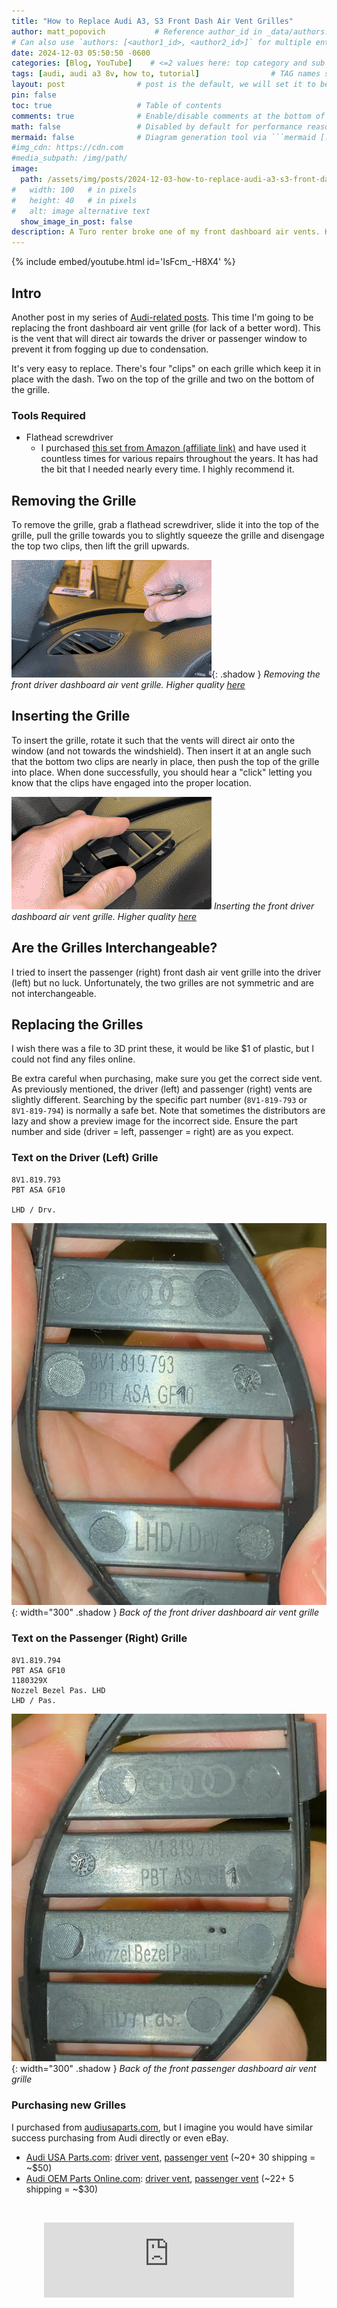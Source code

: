 ```yaml
---
title: "How to Replace Audi A3, S3 Front Dash Air Vent Grilles"
author: matt_popovich           # Reference author_id in _data/authors.yml
# Can also use `authors: [<author1_id>, <author2_id>]` for multiple entries
date: 2024-12-03 05:50:50 -0600
categories: [Blog, YouTube]    # <=2 values here: top category and sub category
tags: [audi, audi a3 8v, how to, tutorial]                # TAG names should always be lowercase
layout: post                # post is the default, we will set it to be explicit
pin: false
toc: true                   # Table of contents
comments: true              # Enable/disable comments at the bottom of the post
math: false                 # Disabled by default for performance reasons
mermaid: false              # Diagram generation tool via ```mermaid [...]```
#img_cdn: https://cdn.com
#media_subpath: /img/path/
image:
  path: /assets/img/posts/2024-12-03-how-to-replace-audi-a3-s3-front-dash-air-vent-grilles/replace_and_fix_audi_a3_s3_front_dash_air_vent_grilles.jpg
#   width: 100   # in pixels
#   height: 40   # in pixels
#   alt: image alternative text
  show_image_in_post: false
description: A Turo renter broke one of my front dashboard air vents. Here's how to replace it!
---
```


{% include embed/youtube.html id='IsFcm_-H8X4' %}


## Intro
Another post in my series of [Audi-related posts](/tags/audi). This time I'm going to be replacing the front dashboard air vent grille (for lack of a better word). This is the vent that will direct air towards the driver or passenger window to prevent it from fogging up due to condensation.

It's very easy to replace. There's four "clips" on each grille which keep it in place with the dash. Two on the top of the grille and two on the bottom of the grille.
<!-- TODO: Add an image of the clips -->

### Tools Required
* Flathead screwdriver
  * I purchased [this set from Amazon (affiliate link)](https://amzn.to/3ZXHTzT) and have used it countless times for various repairs throughout the years. It has had the bit that I needed nearly every time. I highly recommend it.

## Removing the Grille
To remove the grille, grab a flathead screwdriver, slide it into the top of the grille, pull the grille towards you to slightly squeeze the grille and disengage the top two clips, then lift the grill upwards.

![GIF of removing the grille](/assets/img/posts/2024-12-03-how-to-replace-audi-a3-s3-front-dash-air-vent-grilles/AudiA3-RemoveFrontDashVent.gif){: .shadow }
*Removing the front driver dashboard air vent grille. Higher quality [here](https://youtu.be/IsFcm_-H8X4?t=14)*

## Inserting the Grille
To insert the grille, rotate it such that the vents will direct air onto the window (and not towards the windshield). Then insert it at an angle such that the bottom two clips are nearly in place, then push the top of the grille into place. When done successfully, you should hear a "click" letting you know that the clips have engaged into the proper location.

![GIF of inserting the grille](/assets/img/posts/2024-12-03-how-to-replace-audi-a3-s3-front-dash-air-vent-grilles/AudiA3-InsertFrontDashVent.gif)
*Inserting the front driver dashboard air vent grille. Higher quality [here](https://youtu.be/IsFcm_-H8X4?t=48)*

## Are the Grilles Interchangeable?
I tried to insert the passenger (right) front dash air vent grille into the driver (left) but no luck. Unfortunately, the two grilles are not symmetric and are not interchangeable.

## Replacing the Grilles
I wish there was a file to 3D print these, it would be like $1 of plastic, but I could not find any files online.

Be extra careful when purchasing, make sure you get the correct side vent. As previously mentioned, the driver (left) and passenger (right) vents are slightly different. Searching by the specific part number (`8V1-819-793` or `8V1-819-794`) is normally a safe bet. Note that sometimes the distributors are lazy and show a preview image for the incorrect side. Ensure the part number and side (driver = left, passenger = right) are as you expect.

### Text on the Driver (Left) Grille
<!-- TODO: Add the missing line -->
```
8V1.819.793
PBT ASA GF10

LHD / Drv.
```

<!-- TODO: Get a better picture of this -->
![Image of the back of the driver grille](/assets/img/posts/2024-12-03-how-to-replace-audi-a3-s3-front-dash-air-vent-grilles/AudiA3-8V1819793-LHD-Drv-air-vent-grille.jpg){: width="300" .shadow }
*Back of the front driver dashboard air vent grille*

### Text on the Passenger (Right) Grille
```
8V1.819.794
PBT ASA GF10
1180329X
Nozzel Bezel Pas. LHD
LHD / Pas.
```

<!-- TODO: Get a better picture of this -->
![Image of the back of the passenger grille](/assets/img/posts/2024-12-03-how-to-replace-audi-a3-s3-front-dash-air-vent-grilles/AudiA3-8V1819794-LHD-Pas-air-vent-grille.jpg){: width="300" .shadow }
*Back of the front passenger dashboard air vent grille*

### Purchasing new Grilles
I purchased from [audiusaparts.com](https://www.audiusaparts.com/), but I imagine you would have similar success purchasing from Audi directly or even eBay.
* [Audi USA Parts.com](https://www.audiusaparts.com/): [driver vent](https://www.audiusaparts.com/oem-parts/audi-air-vent-grille-8v18197936ps), [passenger vent](https://www.audiusaparts.com/oem-parts/audi-air-vent-grille-8v18197946ps) (~$20 + ~$30 shipping = ~$50)
* [Audi OEM Parts Online.com](https://audi.oempartsonline.com/): [driver vent](https://audi.oempartsonline.com/oem-parts/audi-air-vent-grille-8v18197936ps), [passenger vent](https://audi.oempartsonline.com/oem-parts/audi-air-vent-grille-8v18197946ps) (~$22 + ~$5 shipping = ~$30)


&nbsp;


<div style="text-align:center">
<iframe
width="400" height="120"
src="https://www.youtube.com/embed/hx4ixPCjLOU"
title="YouTube video player"
frameborder="0"
allow="accelerometer; autoplay; clipboard-write; encrypted-media; gyroscope; picture-in-picture" allowfullscreen>
</iframe>
</div>
